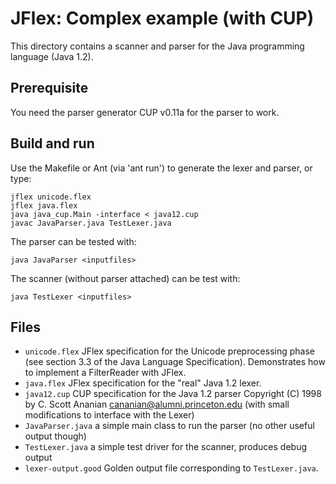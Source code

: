 JFlex: Complex example (with CUP)
===============================

This directory contains a scanner and parser for the Java programming language (Java 1.2).

## Prerequisite

You need the parser generator CUP v0.11a for the parser to work.

## Build and run

Use the Makefile or Ant (via 'ant run') to generate the lexer and
parser, or type:

```
jflex unicode.flex
jflex java.flex
java java_cup.Main -interface < java12.cup
javac JavaParser.java TestLexer.java
```

The parser can be tested with:

```
java JavaParser <inputfiles>
```

The scanner (without parser attached) can be test with:

```
java TestLexer <inputfiles>
```

## Files

* `unicode.flex`
  JFlex specification for the Unicode preprocessing phase
  (see section 3.3 of the Java Language Specification).
  Demonstrates how to implement a FilterReader with JFlex.
* `java.flex`
  JFlex specification for the "real" Java 1.2 lexer.
* `java12.cup`
  CUP specification for the Java 1.2 parser
  Copyright (C) 1998 by C. Scott Ananian <cananian@alumni.princeton.edu>
  (with small modifications to interface with the Lexer)
* `JavaParser.java`
  a simple main class to run the parser (no other useful output though)
* `TestLexer.java`
  a simple test driver for the scanner, produces debug output
* `lexer-output.good`
  Golden output file corresponding to `TestLexer.java`.
